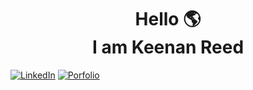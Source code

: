 <h1 align="center">
  Hello 🌎 <br> I am Keenan Reed
</h1>

<a href="https://www.linkedin.com/in/keenancodes/" target=_blank>![LinkedIn](https://img.shields.io/badge/LinkedIn-0077B5?style=for-the-badge&logo=linkedin&logoColor=white)</a> <a href="https://astralgnome.github.io/KeenanReedPortfolio">![Porfolio](https://img.shields.io/badge/Portfolio-aqua?style=for-the-badge&logo=&logoColor=464647)</a>


<!--
**AstralGnome/AstralGnome** is a ✨ _special_ ✨ repository because its `README.md` (this file) appears on your GitHub profile.

Here are some ideas to get you started:

- 🔭 I’m currently working on ...
- 🌱 I’m currently learning ...
- 👯 I’m looking to collaborate on ...
- 🤔 I’m looking for help with ...
- 💬 Ask me about ...
- 📫 How to reach me: ...
- 😄 Pronouns: ...
- ⚡ Fun fact: ...
-->

